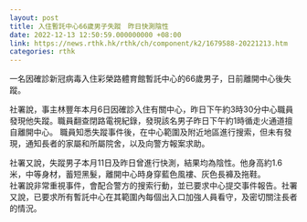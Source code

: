```yaml
---
layout: post
title: 入住暫託中心66歲男子失蹤　昨日快測陰性
date: 2022-12-13 12:50:59.000000000 +08:00
link: https://news.rthk.hk/rthk/ch/component/k2/1679588-20221213.htm
categories: rthk
---
```


一名因確診新冠病毒入住彩榮路體育館暫託中心的66歲男子，日前離開中心後失蹤。

社署說，事主林豐年本月6日因確診入住有關中心，昨日下午約3時30分中心職員發現他失蹤。職員翻查閉路電視紀錄，發現該名男子昨日下午約1時循走火通道擅自離開中心。 職員知悉失蹤事件後，在中心範圍及附近地區進行搜索，但未有發現，通知長者的家屬和所屬院舍，以及向警方報案求助。 

社署又說，失蹤男子本月11日及昨日曾進行快測，結果均為陰性。他身高約1.6米，中等身材，蓄短黑髮，離開中心時身穿藍色風褸、灰色長褲及拖鞋。 
　　 
社署說非常重視事件，會配合警方的搜索行動，並已要求中心提交事件報告。社署又說，已要求所有暫託中心在其範圍內每個出入口加強人員看守，及密切關注長者的情況。 
